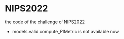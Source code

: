 # NIPS2022
the code of the challenge of NIPS2022
- models.valid.compute_F1Metric is not available now
